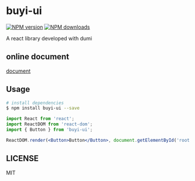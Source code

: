 # buyi-ui

[![NPM version](https://img.shields.io/npm/v/buyi-ui.svg?style=flat)](https://npmjs.org/package/buyi-ui)
[![NPM downloads](http://img.shields.io/npm/dm/buyi-ui.svg?style=flat)](https://npmjs.org/package/buyi-ui)

A react library developed with dumi

## online document

[document](https://chengmac.github.io/buyi-ui)

## Usage

```bash
# install dependencies
$ npm install buyi-ui --save
```

```jsx | tsx
import React from 'react';
import ReactDOM from 'react-dom';
import { Button } from 'buyi-ui';

ReactDOM.render(<Button>Button</Button>, document.getElementById('root'));
```

## LICENSE

MIT
